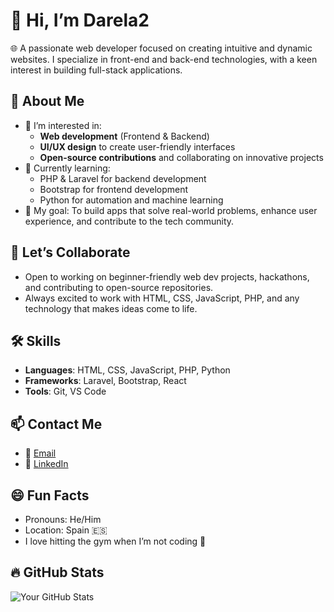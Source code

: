# 👋 Hi, I’m Darela2

🌐 A passionate web developer focused on creating intuitive and dynamic websites. I specialize in front-end and back-end technologies, with a keen interest in building full-stack applications.

## 👀 About Me
- 🧠 I’m interested in:
  - **Web development** (Frontend & Backend)
  - **UI/UX design** to create user-friendly interfaces
  - **Open-source contributions** and collaborating on innovative projects
- 🌱 Currently learning:
  - PHP & Laravel for backend development
  - Bootstrap for frontend development
  - Python for automation and machine learning
- 🎯 My goal: To build apps that solve real-world problems, enhance user experience, and contribute to the tech community.

## 💞️ Let’s Collaborate
- Open to working on beginner-friendly web dev projects, hackathons, and contributing to open-source repositories.
- Always excited to work with HTML, CSS, JavaScript, PHP, and any technology that makes ideas come to life.

## 🛠️ Skills
- **Languages**: HTML, CSS, JavaScript, PHP, Python
- **Frameworks**: Laravel, Bootstrap, React
- **Tools**: Git, VS Code

## 📫 Contact Me
- 📧 [Email](mailto:davidredondo2002.dr@gmail.com)
- 💼 [LinkedIn](https://www.linkedin.com/in/david-redondo-lara-66101b2b4/)

## 😄 Fun Facts
- Pronouns: He/Him
- Location: Spain 🇪🇸
- I love hitting the gym when I’m not coding 💪

## 🔥 GitHub Stats

![Your GitHub Stats](https://github-readme-stats.vercel.app/api?username=darela2&show_icons=true&theme=radical)



<!---
darela2/darela2 is a ✨ special ✨ repository because its `README.md` (this file) appears on your GitHub profile.
You can click the Preview link to take a look at your changes.
--->
